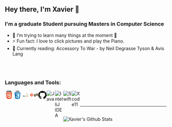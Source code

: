 ## Hey there, I'm Xavier 👋

### I'm a graduate Student pursuing Masters in Computer Science
- 🌱 I’m trying to learn many things at the moment 🤣
- ⚡  Fun fact: I love to click pictures and play the Piano.
- 📖 Currently reading: Accessory To War - by  Neil Degrasse Tyson & Avis Lang
<br />
<br />

### Languages and Tools:

<img align="left" alt="HTML5" width="26px" src="https://raw.githubusercontent.com/github/explore/80688e429a7d4ef2fca1e82350fe8e3517d3494d/topics/html/html.png" />
<img align="left" alt="CSS3" width="26px" src="https://raw.githubusercontent.com/github/explore/80688e429a7d4ef2fca1e82350fe8e3517d3494d/topics/css/css.png" />
<img align="left" alt="MySQL" width="26px" src="https://raw.githubusercontent.com/github/explore/80688e429a7d4ef2fca1e82350fe8e3517d3494d/topics/mysql/mysql.png" />
<img align="left" alt="Git" width="26px" src="https://raw.githubusercontent.com/github/explore/80688e429a7d4ef2fca1e82350fe8e3517d3494d/topics/git/git.png" />
<img align="left" alt="GitHub" width="26px" src="https://raw.githubusercontent.com/github/explore/78df643247d429f6cc873026c0622819ad797942/topics/github/github.png" />
<img align="left" alt="Java" width="26px" src="https://upload.wikimedia.org/wikipedia/en/3/30/Java_programming_language_logo.svg" />
<img align="left" alt="IntelliJ IDEA" width="26px" src="https://www.jetbrains.com/idea/img/idea-edu.svg" />
<img align="left" alt="Swift" width="26px" src="https://developer.apple.com/assets/elements/icons/swift/swift-64x64_2x.png" />
<img align="left" alt="Xcode11" width="26px" src="https://developer.apple.com/assets/elements/icons/xcode/xcode-96x96_2x.png" />


<br />
<br />

---
<br />

<img align="left" alt="Xavier's Github Stats" src="https://github-readme-stats.vercel.app/api?username=dsouzax&show_icons=true&hide_border=false&theme=vue&hide=issues,prs" />
